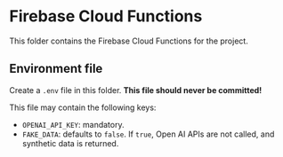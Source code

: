 # Firebase Cloud Functions

This folder contains the Firebase Cloud Functions for the project.

## Environment file

Create a `.env` file in this folder. **This file should never be committed!**

This file may contain the following keys:

- `OPENAI_API_KEY`: mandatory.
- `FAKE_DATA`: defaults to `false`. If `true`, Open AI APIs are not called, and
  synthetic data is returned.
